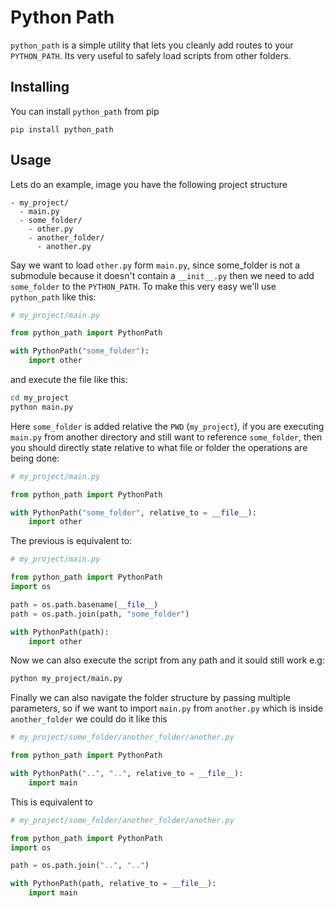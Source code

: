 # Python Path
`python_path` is a simple utility that lets you cleanly add routes to your `PYTHON_PATH`. Its very useful to safely load scripts from other folders.

## Installing
You can install `python_path` from pip
```
pip install python_path
```

## Usage
Lets do an example, image you have the following project structure

```
- my_project/
  - main.py
  - some_folder/
    - other.py
    - another_folder/
      - another.py
```

Say we want to load `other.py` form `main.py`, since some_folder is not a submodule because it doesn't contain a `__init__.py` then we need to add `some_folder` to the `PYTHON_PATH`. To make this very easy we'll use `python_path` like this:

```python
# my_project/main.py

from python_path import PythonPath

with PythonPath("some_folder"):
    import other
```
and execute the file like this:
```bash
cd my_project
python main.py
```
Here `some_folder` is added relative the `PWD` (`my_project`), if you are executing `main.py` from another directory and still want to reference `some_folder`, then you should directly state relative to what file or folder the operations are being done:
```python
# my_project/main.py

from python_path import PythonPath

with PythonPath("some_folder", relative_to = __file__):
    import other
```
The previous is equivalent to:
```python
# my_project/main.py

from python_path import PythonPath
import os

path = os.path.basename(__file__)
path = os.path.join(path, "some_folder")

with PythonPath(path):
    import other
```
Now we can also execute the script from any path and it sould still work e.g:
```bash
python my_project/main.py
```

Finally we can also navigate the folder structure by passing multiple parameters, so if we want to import `main.py` from `another.py` which is inside `another_folder` we could do it like this

```python
# my_project/some_folder/another_folder/another.py

from python_path import PythonPath

with PythonPath("..", "..", relative_to = __file__):
    import main
```
This is equivalent to
```python
# my_project/some_folder/another_folder/another.py

from python_path import PythonPath
import os

path = os.path.join("..", "..")

with PythonPath(path, relative_to = __file__):
    import main
```
